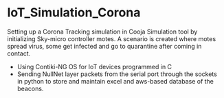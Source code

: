 # IoT_Simulation_Corona
Setting up a Corona Tracking simulation in Cooja Simulation tool by initializing Sky-micro controller motes. A scenario is created where motes spread virus, some get infected and go to quarantine after coming in contact.

- Using Contiki-NG OS for IoT devices programmed in C
- Sending NullNet layer packets from the serial port through the sockets in python to store and maintain excel and aws-based database of the beacons.
